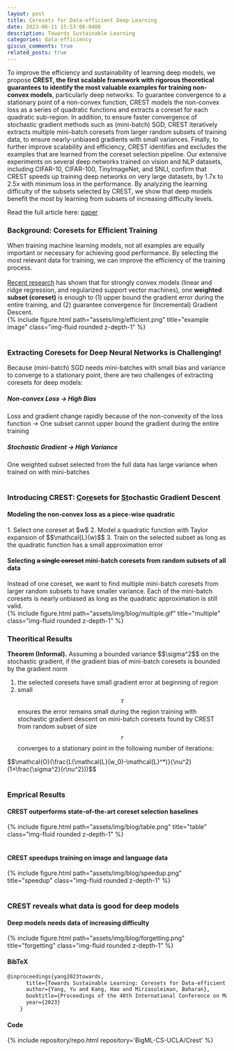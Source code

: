 ```yaml
---
layout: post
title: Coresets for Data-efficient Deep Learning
date: 2023-06-11 15:53:00-0400
description: Towards Sustainable Learning
categories: data-efficiency
giscus_comments: true
related_posts: true
---
```



To improve the efficiency and sustainability of learning deep models, we propose <b>CREST, the first scalable framework with rigorous theoretical guarantees to identify the most valuable examples for training non-convex models</b>, particularly deep networks. To guarantee convergence to a stationary point of a non-convex function, CREST models the non-convex loss as a series of quadratic functions and extracts a coreset for each quadratic sub-region. In addition, to ensure faster convergence of stochastic gradient methods such as (mini-batch) SGD, CREST iteratively extracts multiple mini-batch coresets from larger random subsets of training data, to ensure nearly-unbiased gradients with small variances. Finally, to further improve scalability and efficiency, CREST identifies and excludes the examples that are learned from the coreset selection pipeline. Our extensive experiments on several deep networks trained on vision and NLP datasets, including CIFAR-10, CIFAR-100, TinyImageNet, and SNLI, confirm that CREST speeds up training deep networks on very large datasets, by 1.7x to 2.5x with minimum loss in the performance. By analyzing the learning difficulty of the subsets selected by CREST, we show that deep models benefit the most by learning from subsets of increasing difficulty levels.

Read the full article here: [paper](../../../assets/pdf/yang23sustainable.pdf)


<h3>Background: Coresets for Efficient Training</h3>
<div class="row mt-3">
    <div class="col-sm mt-3 mt-md-0">
        When training machine learning models, not all examples are equally important or necessary for achieving good performance. By selecting the most relevant data for training, we can improve the efficiency of the training process.<br /><br />
        <a href="../../../assets/pdf/mirzasoleiman20data.pdf">Recent research</a> has shown that for strongly convex models (linear and ridge regression, and regularized support vector machines), one <b>weighted subset (coreset)</b> is enough to (1) upper bound the gradient error during the entire training, and (2) guarantee convergence for (Incremental) Gradient Descent.
    </div>
    <div class="col-sm mt-3 mt-md-0">
        {% include figure.html path="assets/img/efficient.png" title="example image" class="img-fluid rounded z-depth-1" %}
    </div>
</div>

<br>

<h3>Extracting Coresets for Deep Neural Networks is Challenging!</h3>
Because (mini-batch) SGD needs mini-batches with small bias and variance to converge to a stationary point, there are two challenges of extracting coresets for deep models:

<div class="row mt-3">
    <div class="col-sm mt-3 mt-md-0">
            <h5><b>Non-convex Loss</b> &rarr; <b>High Bias</b></h5>
            Loss and gradient change rapidly because of the non-convexity of the loss function → One subset cannot upper bound the gradient during the entire training
    </div>
    <div class="col-sm mt-3 mt-md-0">
        <h5><b>Stochastic Gradient</b> &rarr; <b>High Variance</b></h5>
        One weighted subset selected from the full data has large variance when trained on with mini-batches
    </div>
</div>

<br>

<h3>Introducing CREST: <ins>C</ins>o<ins>re</ins>sets for <ins>St</ins>ochastic Gradient Descent</h3>
<h4>Modeling the non-convex loss as a <span class="emp">piece-wise quadratic</span></h4>
1. Select one coreset at $w$
2. Model a quadratic function with Taylor expansion of $$\mathcal{L}(w)$$
3. Train on the selected subset as long as the quadratic function has a small approximation error

<h4>Selecting <s>a single coreset</s> <span class="emp">mini-batch coresets</span> from <span class="emp">random subsets</span> of all data</h4>
<div class="row mt-3">
    <div class="col-sm mt-3 mt-md-0">
        Instead of one coreset, we want to find multiple mini-batch coresets from larger random subsets to have smaller variance.
        Each of the mini-batch coresets is nearly unbiased as long as the quadratic approximation is still valid.
    </div>
    <div class="col-sm mt-3 mt-md-0">
        {% include figure.html path="assets/img/blog/multiple.gif" title="multiple" class="img-fluid rounded z-depth-1" %}
    </div>
</div>

<h3> Theoritical Results </h3>
<b>Theorem (Informal).</b> Assuming a bounded variance $$\sigma^2$$ on the stochastic gradient, if the gradient bias of mini-batch coresets is bounded by the gradient norm

1. the selected coresets have small gradient error at beginning of region 
2. small $$\tau$$ ensures the error remains small during the region 
training with stochastic gradient descent on mini-batch coresets found by CREST from random subset of size $$r$$ converges to a stationary point in the following number of iterations:
<div class="row justify-content-sm-center">
    $$\mathcal{O}(\frac{L(\mathcal{L}(w_0)-\mathcal{L}^*)}{\nu^2}(1+\frac{\sigma^2}{r\nu^2}))$$
</div>
<br />

<h3>Emprical Results</h3>
<h4>CREST outperforms state-of-the-art coreset selection baselines</h4>
<div class="row">
    <div class="col-sm mt-3 mt-md-0">
        {% include figure.html path="assets/img/blog/table.png" title="table" class="img-fluid rounded z-depth-1" %}
    </div>
</div>
<br />

<h4>CREST speedups training on image and language data</h4>
<div class="row">
    <div class="col-sm mt-3 mt-md-0">
        {% include figure.html path="assets/img/blog/speedup.png" title="speedup" class="img-fluid rounded z-depth-1" %}
    </div>
</div>
<br />

<h3>CREST reveals what data is good for deep models</h3>

<h4>Deep models needs data of increasing difficulty</h4>

<div class="row justify-content-sm-center">
    {% include figure.html path="assets/img/blog/forgetting.png" title="forgetting" class="img-fluid rounded z-depth-1" %}
</div>

<h4> BibTeX </h4>

```html
@inproceedings{yang2023towards,
      title={Towards Sustainable Learning: Coresets for Data-efficient Deep Learning},
      author={Yang, Yu and Kang, Hao and Mirzasoleiman, Baharan},
      booktitle={Proceedings of the 40th International Conference on Machine Learning},
      year={2023}
    }
```     

<h4> Code </h4>
<div class="repositories d-flex flex-wrap flex-md-row flex-column justify-content-between align-items-center">
  {% include repository/repo.html repository='BigML-CS-UCLA/Crest' %}
</div>


